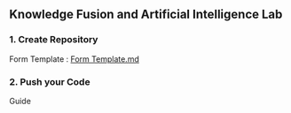 ## Knowledge Fusion and Artificial Intelligence Lab 

### 1. Create Repository
   Form Template : [Form Template.md](https://github.com/KFAI-LAB/KFAI-LAB/blob/858f56630f67ae69770f5ae72fc6d17b67ec0733/Form%20Template.md)
### 2. Push your Code
  Guide 
